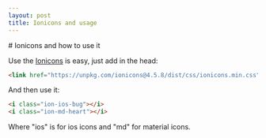 ```yaml
---
layout: post
title: Ionicons and usage
---
```

<link href="https://unpkg.com/ionicons@4.5.8/dist/css/ionicons.min.css" rel="stylesheet">
<style>
.ionicon{font-size: 1.5rem;}
</style>
# Ionicons and how to use it

Use the [Ionicons](https://ionicons.com/) is easy, just add in the head:
```html
<link href="https://unpkg.com/ionicons@4.5.8/dist/css/ionicons.min.css" rel="stylesheet">
```
And then use it:
```html
<i class="ion-ios-bug"></i>
<i class="ion-md-heart"></i>
```
Where "ios" is for ios icons and "md" for material icons. 
<i class="ionicon ion-ios-bug"></i><i class="ionicon  ion-md-heart"></i>